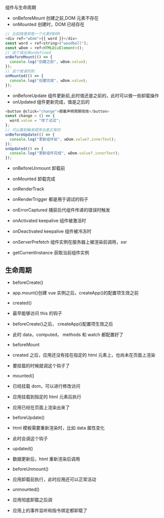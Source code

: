组件与生命周期

- onBeforeMount 创建之前,DOM 元素不存在
- onMounted 创建时，DOM 已经存在

```javascript
// 比如随意获取一个元素的DOM
<div ref="wDom">{{ word }}</div>
const word = ref<string>("woodbell");
const wDom = ref<HTMLDivElement>();
// 这个读出来undefined
onBeforeMount(() => {
  console.log("创建之前", wDom.value);
});
// 这个就读的到
onMounted(() => {
  console.log("创建完成", wDom.value);
});
```

- onBeforeUpdate 组件更新前,此时值还是之前的，此时可以做一些卸载操作
- onUpdated 组件更新完成，值是之后的

```javascript
<button @click="change">顺着声明周期改改</button>
const change = () => {
  word.value = "改了试试";
};
// 可以看到触发顺序也是正常的
onBeforeUpdate(() => {
  console.log("更新组件前", wDom.value?.innerText);
});
onUpdated(() => {
  console.log("更新组件完成", wDom.value?.innerText);
});
```

- onBeforeUnmount 卸载前
- onMounted 卸载完成

- onRenderTrack
- onRenderTrigger 都是用于调试的钩子

- onErrorCaptured 捕获后代组件传递的错误时触发
- onActivated keepalive 组件被激活时
- onDeactivated keepalive 组件被冷冻时

- onServerPrefetch 组件实例在服务器上被渲染前调用，ssr

- getCurrentInstance 获取当前组件实例

## 生命周期

- beforeCreate()
- app.mount()创建 vue 实例之后，createApp()的配置项生效之前

- created()
- 最早能够访问 this 的钩子
- beforeCreate()之后， createApp()配置项生效之后
- 此时 data，computed， methods 和 watch 都配置好了

- beforeMount
- created 之后，应用还没有挂在指定的 html 元素上，也尚未在页面上渲染
- 要挂载的时候就调这个钩子了

- mounted()
- 已经挂载 dom，可以进行修改访问
- 应用挂载到指定的 html 元素后执行
- 应用已经在页面上渲染出来了

- beforeUpdate()
- html 模板需要重新渲染时，比如 data 属性变化
- 此时会调这个钩子

- updated()
- 数据更新后，html 重新渲染后调用

- beforeUnmount()
- 应用卸载前执行，此时应用还可以正常活动

- unmounted()
- 应用彻底卸载之后调
- 应用上的事件监听和指令绑定都卸载了
